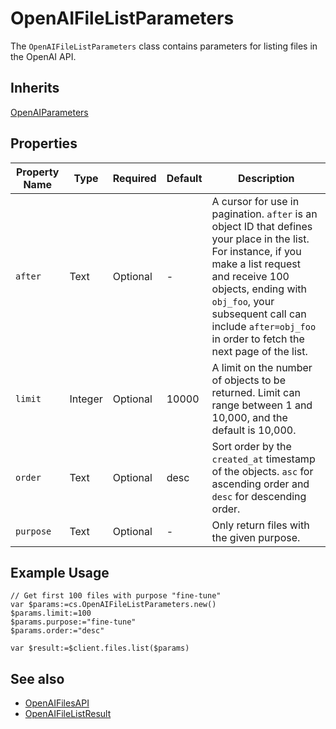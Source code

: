 # OpenAIFileListParameters

The `OpenAIFileListParameters` class contains parameters for listing files in the OpenAI API.

## Inherits

[OpenAIParameters](OpenAIParameters.md)

## Properties

| Property Name | Type    | Required | Default | Description                                                         |
|---------------|---------|----------|---------|---------------------------------------------------------------------|
| `after`       | Text    | Optional | -       | A cursor for use in pagination. `after` is an object ID that defines your place in the list. For instance, if you make a list request and receive 100 objects, ending with `obj_foo`, your subsequent call can include `after=obj_foo` in order to fetch the next page of the list. |
| `limit`       | Integer | Optional | 10000   | A limit on the number of objects to be returned. Limit can range between 1 and 10,000, and the default is 10,000. |
| `order`       | Text    | Optional | desc    | Sort order by the `created_at` timestamp of the objects. `asc` for ascending order and `desc` for descending order. |
| `purpose`     | Text    | Optional | -       | Only return files with the given purpose. |

## Example Usage

```4d
// Get first 100 files with purpose "fine-tune"
var $params:=cs.OpenAIFileListParameters.new()
$params.limit:=100
$params.purpose:="fine-tune"
$params.order:="desc"

var $result:=$client.files.list($params)
```

## See also

- [OpenAIFilesAPI](OpenAIFilesAPI.md)
- [OpenAIFileListResult](OpenAIFileListResult.md)
